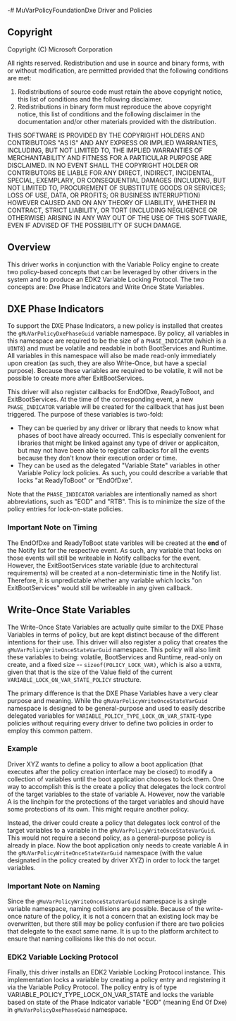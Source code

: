 -# MuVarPolicyFoundationDxe Driver and Policies
## Copyright

Copyright (C) Microsoft Corporation

All rights reserved. Redistribution and use in source and binary forms, with or without modification, are permitted provided that the following conditions are met:
1. Redistributions of source code must retain the above copyright notice, this list of conditions and the following disclaimer.
2. Redistributions in binary form must reproduce the above copyright notice, this list of conditions and the following disclaimer in the documentation and/or other materials provided with the distribution.

THIS SOFTWARE IS PROVIDED BY THE COPYRIGHT HOLDERS AND CONTRIBUTORS "AS IS" AND ANY EXPRESS OR IMPLIED WARRANTIES, INCLUDING, BUT NOT LIMITED TO, THE IMPLIED WARRANTIES OF MERCHANTABILITY AND FITNESS FOR A PARTICULAR PURPOSE ARE DISCLAIMED. IN NO EVENT SHALL THE COPYRIGHT HOLDER OR CONTRIBUTORS BE LIABLE FOR ANY DIRECT, INDIRECT, INCIDENTAL, SPECIAL, EXEMPLARY, OR CONSEQUENTIAL DAMAGES (INCLUDING, BUT NOT LIMITED TO, PROCUREMENT OF SUBSTITUTE GOODS OR SERVICES; LOSS OF USE, DATA, OR PROFITS; OR BUSINESS INTERRUPTION) HOWEVER CAUSED AND ON ANY THEORY OF LIABILITY, WHETHER IN CONTRACT, STRICT LIABILITY, OR TORT (INCLUDING NEGLIGENCE OR OTHERWISE) ARISING IN ANY WAY OUT OF THE USE OF THIS SOFTWARE, EVEN IF ADVISED OF THE POSSIBILITY OF SUCH DAMAGE.

## Overview

This driver works in conjunction with the Variable Policy engine to create two policy-based concepts that can be leveraged by other drivers in the system and to produce an EDK2 Variable Locking Protocol. The two concepts are: Dxe Phase Indicators and Write Once State Variables.

## DXE Phase Indicators

To support the DXE Phase Indicators, a new policy is installed that creates the `gMuVarPolicyDxePhaseGuid` variable namespace. By policy, all variables in this namespace are required to be the size of a `PHASE_INDICATOR` (which is a `UINT8`) and must be volatile and readable in both BootServices and Runtime. All variables in this namespace will also be made read-only immediately upon creation (as such, they are also Write-Once, but have a special purpose). Because these variables are required to be volatile, it will not be possible to create more after ExitBootServices.

This driver will also register callbacks for EndOfDxe, ReadyToBoot, and ExitBootServices. At the time of the corresponding event, a new `PHASE_INDICATOR` variable will be created for the callback that has just been triggered. The purpose of these variables is two-fold:

- They can be queried by any driver or library that needs to know what phases of boot have already occurred. This is especially convenient for libraries that might be linked against any type of driver or applicaiton, but may not have been able to register callbacks for all the events because they don't know their execution order or time.
- They can be used as the delegated "Variable State" variables in other Variable Policy lock policies. As such, you could describe a variable that locks "at ReadyToBoot" or "EndOfDxe".

Note that the `PHASE_INDICATOR` variables are intentionally named as short abbreviations, such as "EOD" and "RTB". This is to minimize the size of the policy entries for lock-on-state policies.

### Important Note on Timing

The EndOfDxe and ReadyToBoot state varibles will be created at the **end** of the Notify list for the respective event. As such, any variable that locks on those events will still be writeable in Notify callbacks for the event. However, the ExitBootServices state variable (due to architectural requirements) will be created at a non-deterministic time in the Notify list. Therefore, it is unpredictable whether any variable which locks "on ExitBootServices" would still be writeable in any given callback.

## Write-Once State Variables

The Write-Once State Variables are actually quite similar to the DXE Phase Variables in terms of policy, but are kept distinct because of the different intentions for their use. This driver will also register a policy that creates the `gMuVarPolicyWriteOnceStateVarGuid` namespace. This policy will also limit these variables to being: volatile, BootServices and Runtime, read-only on create, and a fixed size -- `sizeof(POLICY_LOCK_VAR)`, which is also a `UINT8`, given that that is the size of the Value field of the current `VARIABLE_LOCK_ON_VAR_STATE_POLICY` structure.

The primary difference is that the DXE Phase Variables have a very clear purpose and meaning. While the `gMuVarPolicyWriteOnceStateVarGuid` namespace is designed to be general-purpose and used to easily describe delegated variables for `VARIABLE_POLICY_TYPE_LOCK_ON_VAR_STATE`-type policies without requiring every driver to define two policies in order to employ this common pattern.

### Example

Driver XYZ wants to define a policy to allow a boot application (that executes after the policy creation interface may be closed) to modify a collection of variables until the boot application chooses to lock them. One way to accomplish this is the create a policy that delegates the lock control of the target variables to the state of variable A. However, now the variable A is the linchpin for the protections of the target variables and should have some protections of its own. This might require another policy.

Instead, the driver could create a policy that delegates lock control of the target variables to a variable in the `gMuVarPolicyWriteOnceStateVarGuid`. This would not require a second policy, as a general-purpose policy is already in place. Now the boot application only needs to create variable A in the `gMuVarPolicyWriteOnceStateVarGuid` namespace (with the value designated in the policy created by driver XYZ) in order to lock the target variables.

### Important Note on Naming

Since the `gMuVarPolicyWriteOnceStateVarGuid` namespace is a single variable namespace, naming collisions are possible. Because of the write-once nature of the policy, it is not a concern that an existing lock may be overwritten, but there still may be policy confusion if there are two policies that delegate to the exact same name. It is up to the platform architect to ensure that naming collisions like this do not occur.

### EDK2 Variable Locking Protocol

Finally, this driver installs an EDK2 Variable Locking Protocol instance. This implementation locks a variable by creating a policy entry and registering it via the Variable Policy Protocol. The policy entry is of type VARIABLE_POLICY_TYPE_LOCK_ON_VAR_STATE and locks the variable based on state of the Phase Indicator variable "EOD" (meaning End Of Dxe) in `gMuVarPolicyDxePhaseGuid` namespace.
